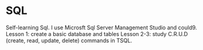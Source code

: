 # SQL
Self-learning Sql.
I use Microsft Sql Server Management Studio and could9.                                                                                                                        Lesson 1: create a basic database and tables                                                                                                                                   Lesson 2-3: study C.R.U.D (create, read, update, delete) commands in TSQL.


